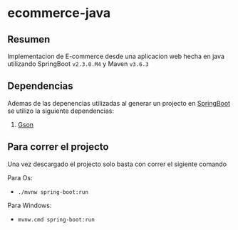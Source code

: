 # ecommerce-java
## Resumen
Implementacion de E-commerce desde una aplicacion web hecha en java utilizando SpringBoot `v2.3.0.M4` y Maven `v3.6.3`

## Dependencias
Ademas de las depenencias utilizadas al generar un projecto en [SpringBoot](https://start.spring.io/) se utilizo la siguiente dependencias:
1.  [Gson](https://mvnrepository.com/artifact/com.google.code.gson/gson/2.8.6) 

## Para correr el projecto
Una vez descargado el projecto solo basta con correr el sigiente comando 

Para Os:
 * `./mvnw spring-boot:run`

Para Windows:
 * `mvnw.cmd spring-boot:run`
